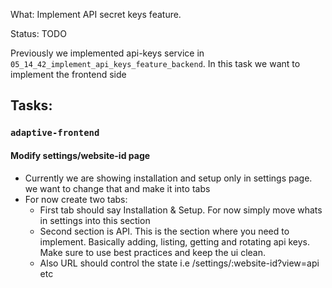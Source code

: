 What: Implement API secret keys feature.

Status: TODO

Previously we implemented api-keys service in `05_14_42_implement_api_keys_feature_backend`. In this task we want to implement the frontend side

## Tasks:

### `adaptive-frontend`

#### Modify settings/website-id page

- Currently we are showing installation and setup only in settings page. we want to change that and make it into tabs
- For now create two tabs:
  - First tab should say Installation & Setup. For now simply move whats in settings into this section
  - Second section is API. This is the section where you need to implement. Basically adding, listing, getting and rotating api keys. Make sure to use best practices and keep the ui clean.
  - Also URL should control the state i.e /settings/:website-id?view=api etc
